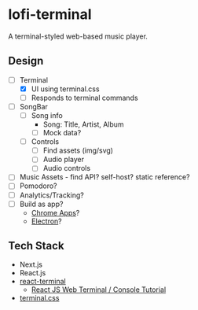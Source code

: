 # lofi-terminal

A terminal-styled web-based music player.

## Design

- [ ] Terminal
    - [x] UI using terminal.css
    - [ ] Responds to terminal commands
- [ ] SongBar
    - [ ] Song info
        - Song: Title, Artist, Album
        - [ ] Mock data?
    - [ ] Controls
        - [ ] Find assets (img/svg)
        - [ ] Audio player
        - [ ] Audio controls
- [ ] Music Assets - find API? self-host? static reference?
- [ ] Pomodoro?
- [ ] Analytics/Tracking?
- [ ] Build as app?
    - [Chrome Apps](https://developer.chrome.com/docs/apps/overview)?
    - [Electron](https://www.electronjs.org/)?

## Tech Stack

- Next.js
- React.js
- [react-terminal](https://github.com/bony2023/react-terminal)
    - [React JS Web Terminal / Console Tutorial](https://www.youtube.com/watch?v=HVVNR96GhPk)
- [terminal.css](https://github.com/Gioni06/terminal.css/)